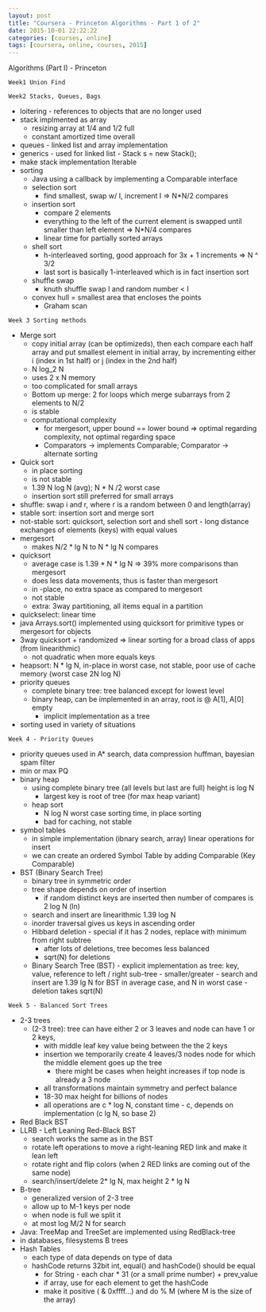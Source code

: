 ```yaml
---
layout: post
title: "Coursera - Princeton Algorithms - Part 1 of 2"
date: 2015-10-01 22:22:22
categories: [courses, online]
tags: [coursera, online, courses, 2015]
---
```


Algorithms (Part I) - Princeton

`Week1 Union Find`

`Week2 Stacks, Queues, Bags`

- loitering - references to objects that are no longer used
- stack implmented as array
    - resizing array at 1/4 and 1/2 full
    - constant amortized time overall
- queues - linked list and array implementation
- generics - used for linked list - Stack<Integer> s = new Stack<Integer>();
- make stack implementation Iterable
- sorting
    - Java using a callback by implementing a Comparable interface
    - selection sort
        - find smallest, swap w/ I, increment I => N*N/2 compares
    - insertion sort
        - compare 2 elements
        - everything to the left of the current element is swapped until smaller than left element => N*N/4 compares
        - linear time for partially sorted arrays
    - shell sort
        - h-interleaved sorting, good approach for 3x + 1 increments => N ^ 3/2
        - last sort is basically 1-interleaved which is in fact insertion sort
    - shuffle swap
        - knuth shuffle swap I and random number < I
    - convex hull = smallest area that encloses the points
        - Graham scan

`Week 3 Sorting methods`

- Merge sort
    - copy initial array (can be optimizeds), then each compare each half array and put smallest element in initial array, by incrementing either i (index in 1st half) or j (index in the 2nd half)
    - N log_2 N
    - uses 2 x N memory
    - too complicated for small arrays
    - Bottom up merge: 2 for loops which merge subarrays from 2 elements to N/2
    - is stable
    - computational complexity
        - for mergesort, upper bound == lower bound => optimal regarding complexity, not optimal regarding space
        - Comparators -> implements Comparable; Comparator -> alternate sorting
- Quick sort
    - in place sorting
    - is not stable
    - 1.39 N log N (avg); N * N /2 worst case
    - insertion sort still preferred for small arrays
- shuffle: swap i and r, where r is a random between 0 and length(array)
- stable sort: insertion sort and merge sort
- not-stable sort: quicksort, selection sort and shell sort - long distance exchanges of elements (keys) with equal values
- mergesort
    - makes N/2 * lg N to N * lg N compares
- quicksort
    - average case is 1.39 * N * lg N => 39% more comparisons than mergesort
    - does less data movements, thus is faster than mergesort
    - in -place, no extra space as compared to mergesort
    - not stable
    - extra: 3way partitioning, all items equal in a partition
- quickselect: linear time
- java Arrays.sort() implemented using quicksort for primitive types or mergesort for objects
- 3way quicksort + randomized => linear sorting for a broad class of apps (from linearithmic)
    - not quadratic when more equals keys
- heapsort: N * lg N, in-place in worst case, not stable, poor use of cache memory (worst case 2N log N)
- priority queues
    - complete binary tree: tree balanced except for lowest level
    - binary heap, can be implemented in an array, root is @ A[1], A[0] empty
        - implicit implementation as a tree
- sorting used in variety of situations

`Week 4 - Priority Queues`

- priority queues used in A* search, data compression huffman, bayesian spam filter
- min or max PQ
- binary heap
    - using complete binary tree (all levels but last are full) height is log N
        - largest key is root of tree (for max heap variant)
    - heap sort
        - N log N worst case sorting time, in place sorting
        - bad for caching, not stable
- symbol tables
    - in simple implementation (ibnary search, array) linear operations for insert
    - we can create an ordered Symbol Table by adding Comparable (Key Comparable<Key>)
- BST (Binary Search Tree)
    - binary tree in symmetric order
    - tree shape depends on order of insertion
        - if random distinct keys are inserted then number of compares is 2 log N (ln)
    - search and insert are linearithmic 1.39 log N
    - inorder traversal gives us keys in ascending order
    - Hibbard deletion - special if it has 2 nodes, replace with minimum from right subtree
        - after lots of deletions, tree becomes less balanced
        - sqrt(N) for deletions
    - Binary Search Tree  (BST) - explicit implementation as tree: key, value, reference to left / right sub-tree - smaller/greater
            - search and insert are 1.39 lg N for BST in average case, and N in worst case
            - deletion takes sqrt(N)

`Week 5 - Balanced Sort Trees`

- 2-3 trees
    - (2-3 tree): tree can have either 2 or 3 leaves and node can have 1 or 2 keys,
        - with middle leaf key value being between the the 2 keys
        - insertion we temporarily create 4 leaves/3 nodes node for which the middle element goes up the tree
            - there might be cases when height increases if top node is already a 3 node
        - all transformations maintain symmetry and perfect balance
        - 18-30 max height for billions of nodes
        - all operations are c * log N, constant time - c, depends on implementation (c lg N, so base 2)
- Red Black BST
- LLRB - Left Leaning Red-Black BST
    - search works the same as in the BST
    - rotate left operations to move a right-leaning RED link and make it lean left
    - rotate right and flip colors (when 2 RED links are coming out of the same node)
    - search/insert/delete 2* lg N, max height 2 * lg N
- B-tree
    - generalized version of 2-3 tree
    - allow up to M-1 keys per node
    - when node is full we split it
    - at most log M/2 N for search
- Java: TreeMap and TreeSet are implemented using RedBlack-tree
- in databases, filesystems B trees
- Hash Tables
    - each type of data depends on type of data
    - hashCode returns 32bit int, equal() and hashCode() should be equal
        - for String - each char * 31 (or a small prime number) + prev_value
        - if array, use for each element to get the hashCode
        - make it positive ( & 0xffff...) and do % M (where M is the size of the array)
